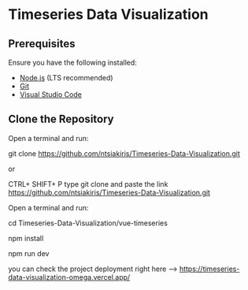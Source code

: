# Timeseries Data Visualization

## Prerequisites

Ensure you have the following installed:

- [Node.js](https://nodejs.org/) (LTS recommended)
- [Git](https://git-scm.com/)
- [Visual Studio Code](https://code.visualstudio.com/)

## Clone the Repository

Open a terminal and run:

git clone https://github.com/ntsiakiris/Timeseries-Data-Visualization.git

or 

CTRL+ SHIFT+ P type git clone and paste the link https://github.com/ntsiakiris/Timeseries-Data-Visualization.git

Open a terminal and run:

cd Timeseries-Data-Visualization/vue-timeseries

npm install 

npm run dev


you can check the project deployment right here --> https://timeseries-data-visualization-omega.vercel.app/
